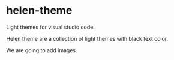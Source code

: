 # helen-theme
Light themes for visual studio code.

Helen theme are a collection of light themes with black text color. 

We are going to add images.

